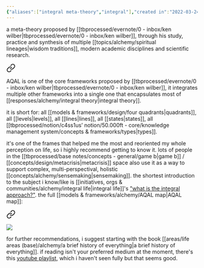 ```yaml
---
{"aliases":["integral meta-theory","integral"],"created in":"2022-03-24T17:31:07-03:00","last tended to":"2024-09-26T15:21:24-03:00","tags":["top3","🌿","alchemy","sensemaking","design","framework","response"],"dg-publish":true,"relevancescore":96,"notestage":["🌿"],"created":"2022-03-24T17:31:07.911-03:00","updated":"2025-03-30T15:05:40.303-03:00","permalink":"/responses/alchemy/integral-theory/","dgPassFrontmatter":true}
---
```


a meta-theory proposed by [[tbprocessed/evernote/0 - inbox/ken wilber\|tbprocessed/evernote/0 - inbox/ken wilber]], through his study, practice and synthesis of multiple [[topics/alchemy/spiritual lineages\|wisdom traditions]], modern academic disciplines and scientific research.


<div class="transclusion internal-embed is-loaded"><a class="markdown-embed-link" href="/models-and-frameworks/alchemy/aqal/" aria-label="Open link"><svg xmlns="http://www.w3.org/2000/svg" width="24" height="24" viewBox="0 0 24 24" fill="none" stroke="currentColor" stroke-width="2" stroke-linecap="round" stroke-linejoin="round" class="svg-icon lucide-link"><path d="M10 13a5 5 0 0 0 7.54.54l3-3a5 5 0 0 0-7.07-7.07l-1.72 1.71"></path><path d="M14 11a5 5 0 0 0-7.54-.54l-3 3a5 5 0 0 0 7.07 7.07l1.71-1.71"></path></svg></a><div class="markdown-embed">




AQAL is one of the core frameworks proposed by [[tbprocessed/evernote/0 - inbox/ken wilber\|tbprocessed/evernote/0 - inbox/ken wilber]], it integrates multiple other frameworks into a single one that encapsulates most of [[responses/alchemy/integral theory\|integral theory]].

it is short for: all [[models & frameworks/design/four quadrants\|quadrants]], all [[levels\|levels]], all [[lines\|lines]], all [[states\|states]], all [[tbprocessed/notion/c4ss1us’ notion/50.000ft - core/knowledge management system/concepts & frameworks/types\|types]].

it's one of the frames that helped me the most and reoriented my whole perception on life, so i highly recommend getting to know it. lots of people in the [[tbprocessed/base notes/concepts - general/game b\|game b]] / [[concepts/design/metacrisis\|metacrisis]] space also use it as a way to support complex, multi-perspectival, holistic [[concepts/alchemy/sensemaking\|sensemaking]]. 
the shortest introduction to the subject i know/like is [[initiatives, orgs & communities/alchemy/integral life\|integral life]]'s ["what is the integral approach?"](https://integrallife.com/what-is-integral-approach/). 
the full [[models & frameworks/alchemy/AQAL map\|AQAL map]]:


<div class="transclusion internal-embed is-loaded"><a class="markdown-embed-link" href="/models-and-frameworks/alchemy/aqal-map/#aec7ef" aria-label="Open link"><svg xmlns="http://www.w3.org/2000/svg" width="24" height="24" viewBox="0 0 24 24" fill="none" stroke="currentColor" stroke-width="2" stroke-linecap="round" stroke-linejoin="round" class="svg-icon lucide-link"><path d="M10 13a5 5 0 0 0 7.54.54l3-3a5 5 0 0 0-7.07-7.07l-1.72 1.71"></path><path d="M14 11a5 5 0 0 0-7.54-.54l-3 3a5 5 0 0 0 7.07 7.07l1.71-1.71"></path></svg></a><div class="markdown-embed">



![](https://i.imgur.com/jmBqHWS.jpg)

</div></div>



</div></div>


for further recommendations, i suggest starting with the book [[areas/life areas (base)/alchemy/a brief history of everything\|a brief history of everything]]. if reading isn't your preferred medium at the moment, there's this [youtube playlist](https://www.youtube.com/playlist?list=PLgMC56yzL6LwzEAjsdlj9BGzFCm1_3URZ), which i haven't seen fully but that seems good.